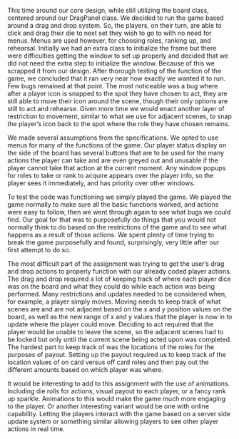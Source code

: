 This time around our core design, while still utilizing the board class, centered around our DragPanel class. We decided to run the game based around a drag and drop system. So, the players, on their turn, are able to click and drag their die to next set they wish to go to with no need for menus.  Menus are used however, for choosing roles, ranking up, and rehearsal. Initially we had an extra class to initialize the frame but there were difficulties getting the window to set up properly and decided that we did not need the extra step to initialize the window. Because of this we scrapped it from our design. After thorough testing of the function of the game, we concluded that it ran very near how exactly we wanted it to run. Few bugs remained at that point. The most noticeable was a bug where after a player icon is snapped to the spot they have chosen to act, they are still able to move their icon around the scene, though their only options are still to act and rehearse. Given more time we would enact another layer of restriction to movement, similar to what we use for adjacent scenes, to snap the player’s icon back to the spot where the role they have chosen remains.

We made several assumptions from the specifications. We opted to use menus for many of the functions of the game. Our player status display on the side of the board has several buttons that are to be used for the many actions the player can take and are even greyed out and unusable if the player cannot take that action at the current moment. Any window popups for roles to take or rank to acquire appears over the player info, so the player sees it immediately, and has priority over other windows. 

To test the code was functioning we simply played the game. We played the game normally to make sure all the basic functions worked, and actions were easy to follow, then we went through again to see what bugs we could find. Our goal for that was to purposefully do things that you would not normally think to do based on the restrictions of the game and to see what happens as a result of those actions. We spent plenty of time trying to break the game purposefully and found, surprisingly, very little after our first attempt to do so.

The most difficult part of the assignment was trying to get the user’s drag and drop actions to properly function with our already coded player actions. The drag and drop required a lot of keeping track of where each player dice was on the board and what they could do while each action was being performed. Many restrictions and updates needed to be considered when, for example, a player simply moves. Moving needs to keep track of what scenes are and are not adjacent based on the x and y position values on the board, as well as the new range of x and y values that the player is now in to update where the player could move. Deciding to act required that the player would be unable to leave the scene, so the adjacent scenes had to be locked but only until the current scene being acted upon was completed. The hardest part to keep track of was the locations of the roles for the purposes of payout. Setting up the payout required us to keep track of the location values of on card versus off card roles and then pay out the different amounts based on which player was where.

It would be interesting to add to this assignment with the use of animations. Including die rolls for actions, visual payout to each player, or a fancy rank up sparkle. Animations to this would make the game much more engaging to the player. Or another interesting variant would be one with online capability. Letting the players interact with the game based on a server side update system or something similar allowing players to see other player actions in real time.
